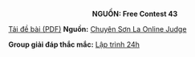 **<center>NGUỒN: Free Contest 43</center>**

[Tải đề bài (PDF)](/statements/2245/KINVER.pdf)
**Nguồn:** [Chuyên Sơn La Online Judge](http://csloj.ddns.net/)

**Group giải đáp thắc mắc:** [Lập trình 24h](https://www.facebook.com/groups/1386904321519984)